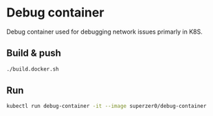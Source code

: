 # Debug container

Debug container used for debugging network issues primarly in K8S.

## Build & push

```sh
./build.docker.sh
```

## Run

```sh
kubectl run debug-container -it --image superzer0/debug-container
```
